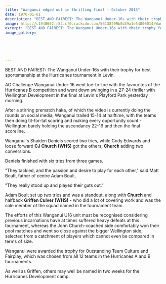```yaml
---
title: "Wanganui edged out in thrilling final - October 2015"
date: 1970-01-01
description: "BEST AND FAIREST: The Wanganui Under-16s with their trophy for best sportsmanship at the Hurricanes tournament in Levin, from Wanganui Chronicle article on 2/10/15..."
image: http://c1940652.r52.cf0.rackcdn.com/56138299b8d39a1e54000014/Wanganui-U16-Hurricanes-B-Comp.-2.10.15.jpg
excerpt: "BEST AND FAIREST: The Wanganui Under-16s with their trophy for best sportsmanship at the Hurricanes tournament in Levin, from Wanganui Chronicle article on 2/10/15..."
image_gallery:
    
    
    
    
    
---
```


<p><span>BEST AND FAIREST: The Wanganui Under-16s with their trophy for best sportsmanship at the Hurricanes tournament in Levin.</span></p>
<p>AG Challenge Wanganui Under-16 went toe-to-toe with the favourites of the Hurricanes B competition and went down swinging in a 27-24 thriller with Wellington Development in the final at Levin's Playford Park yesterday morning.</p>
<p>After a stirring prematch haka, of which the video is currently doing the rounds on social media, Wanganui trailed 15-14 at halftime, with the teams then doing tit-for-tat scoring and making every opportunity count - Wellington barely holding the ascendancy 22-19 and then the final scoreline.</p>
<p>Wanganui's Shaiden Daniels scored two tries, while Cody Edwards and loose forward <strong>CJ Church (WHS)</strong> got the others, <strong>Church</strong> adding two conversions.</p>
<p>Daniels finished with six tries from three games.</p>
<p>"They tackled, and the passion and desire to play for each other," said Matt Boult, father of centre Adam Boult.</p>
<p>"They really stood up and played their guts out."</p>
<p>Adam Boult set up two tries and was a standout, along with <strong>Church</strong> and halfback <strong>Griffen Culver (WHS)</strong> - who did a lot of covering work and was the sole member of the squad named in the tournament team.</p>
<p>The efforts of this Wanganui U16 unit must be recognised considering previous incarnations have at times suffered heavy defeats at this tournament, whereas the John Church-coached side comfortably won their pool matches and went so close against the bigger Wellington side, selected from a catchment of players which cannot even be compared in terms of size.</p>
<p>Wanganui were awarded the trophy for Outstanding Team Culture and Fairplay, which was chosen from all 12 teams in the Hurricanes A and B tournaments.</p>
<p>As well as Griffen, others may well be named in two weeks for the Hurricanes Development camp.</p>

